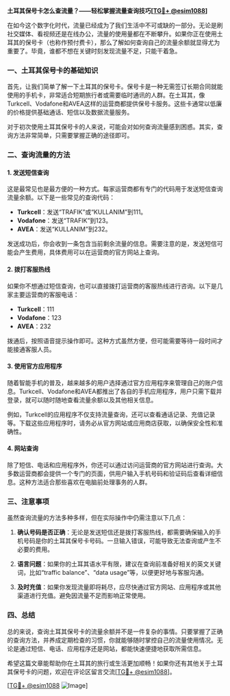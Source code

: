 **土耳其保号卡怎么查流量？——轻松掌握流量查询技巧[[TG💪+ @esim1088](https://t.me/s/esim1088)]**

在如今这个数字化时代，流量已经成为了我们生活中不可或缺的一部分。无论是刷社交媒体、看视频还是在线办公，流量的使用量都在不断攀升。如果你正在使用土耳其的保号卡（也称作预付费卡），那么了解如何查询自己的流量余额就显得尤为重要了。毕竟，谁都不想在关键时刻发现流量不足，只能干着急。

### 一、土耳其保号卡的基础知识

首先，让我们简单了解一下土耳其的保号卡。保号卡是一种无需签订长期合同就能使用的手机卡，非常适合短期旅行者或需要临时通讯的人群。在土耳其，像Turkcell、Vodafone和AVEA这样的运营商都提供保号卡服务。这些卡通常以低廉的价格提供基础通话、短信以及数据流量服务。

对于初次使用土耳其保号卡的人来说，可能会对如何查询流量感到困惑。其实，查询方法非常简单，只需要掌握正确的途径即可。

### 二、查询流量的方法

#### 1. 发送短信查询

这是最常见也是最方便的一种方式。每家运营商都有专门的代码用于发送短信查询流量余额。以下是一些常见的查询代码：

- **Turkcell**：发送“TRAFIK”或“KULLANIM”到111。
- **Vodafone**：发送“TRAFIK”到123。
- **AVEA**：发送“KULLANIM”到232。

发送成功后，你会收到一条包含当前剩余流量的信息。需要注意的是，发送短信可能会产生费用，具体费用可以在运营商的官方网站上查询。

#### 2. 拨打客服热线

如果你不想通过短信查询，也可以直接拨打运营商的客服热线进行咨询。以下是几家主要运营商的客服电话：

- **Turkcell**：111
- **Vodafone**：123
- **AVEA**：232

拨通后，按照语音提示操作即可。这种方式虽然方便，但可能需要等待一段时间才能接通客服人员。

#### 3. 使用官方应用程序

随着智能手机的普及，越来越多的用户选择通过官方应用程序来管理自己的账户信息。Turkcell、Vodafone和AVEA都推出了各自的手机应用程序，用户只需下载并登录，就可以随时随地查看流量余额以及其他相关信息。

例如，Turkcell的应用程序不仅支持流量查询，还可以查看通话记录、充值记录等。下载这些应用程序时，请务必从官方网站或应用商店获取，以确保安全性和准确性。

#### 4. 网站查询

除了短信、电话和应用程序外，你还可以通过访问运营商的官方网站进行查询。大多数运营商都会提供一个专门的页面，供用户输入手机号码和验证码后查看详细信息。这种方法适合那些喜欢在电脑前处理事务的人群。

### 三、注意事项

虽然查询流量的方法多种多样，但在实际操作中仍需注意以下几点：

1. **确认号码是否正确**：无论是发送短信还是拨打客服热线，都需要确保输入的手机号码是你的土耳其保号卡号码。一旦输入错误，可能导致无法查询或产生不必要的费用。

2. **语言问题**：如果你的土耳其语水平有限，建议在查询前准备好相关的英文关键词，比如“traffic balance”、“data usage”等，以便更好地与客服沟通。

3. **及时充值**：如果你发现流量即将耗尽，应尽快通过官方网站、应用程序或其他渠道进行充值。避免因流量不足而影响正常使用。

### 四、总结

总的来说，查询土耳其保号卡的流量余额并不是一件复杂的事情。只要掌握了正确的查询方法，并养成定期检查的习惯，你就能够随时掌控自己的流量使用情况。无论是通过短信、电话、应用程序还是网站，都能快速便捷地获取所需信息。

希望这篇文章能帮助你在土耳其的旅行或生活更加顺畅！如果你还有其他关于土耳其保号卡的问题，欢迎在评论区留言交流[[TG💪+ @esim1088](https://t.me/s/esim1088)]。

[[TG💪+ @esim1088](https://t.me/s/esim1088) ![Image](https://i.postimg.cc/4NQfJmqS/Snipaste-2025-05-13-00-14-12.png)]